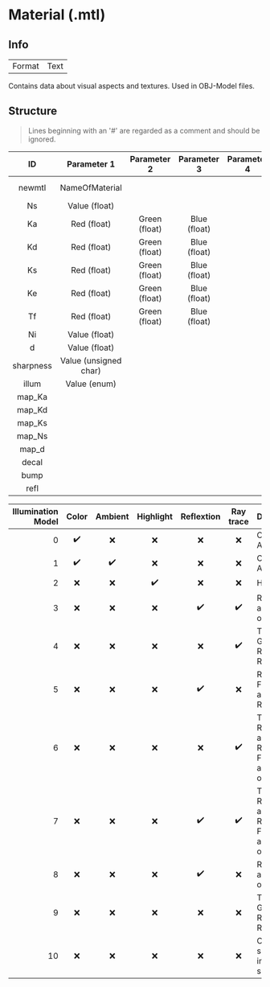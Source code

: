 # Material (.mtl)<br>

## Info
|||
|:-:|:-:|
|Format|Text|

Contains data about visual aspects and textures. Used in OBJ-Model files.

## Structure
> Lines beginning with an '#' are regarded as a comment and should be ignored.

|ID|Parameter 1|Parameter 2|Parameter 3|Parameter 4| Description|
|:-:|:-:|:-:|:-:|:-:|:-:|
|newmtl| NameOfMaterial | | ||Declare Material|
|Ns| Value (float)| | | |Weight|
|Ka| Red (float)| Green (float)| Blue (float)||Ambient|
|Kd| Red (float)| Green (float)| Blue (float)||Diffuse|
|Ks| Red (float)| Green (float)| Blue (float)||Specular|
|Ke| Red (float)| Green (float)| Blue (float)||Emission|
|Tf  |Red (float)| Green (float)| Blue (float)||???|
|Ni| Value (float)| | ||Dissolved|
|d| Value (float)| | ||Density|
|sharpness  | Value (unsigned char) | | ||???|
|illum| Value (enum) | | ||Illumination|
|map_Ka | | | ||???|
|map_Kd | | | ||???|
|map_Ks | | | ||???|
|map_Ns | | | ||???|
|map_d | | | ||???|
|decal  | | | ||???|
|bump  | | | ||???|
|refl  | | | ||???|



|Illumination Model | Color | Ambient | Highlight | Reflextion | Ray trace | Description |
|-:|:-:|:-:|:-:|:-:|:-:| :-|
|0| ✔️ | :x:|:x:|:x:|:x:|Color on and Ambient off|
|1|✔️ | ✔️ |:x:|:x:|:x:|Color on and Ambient on|
|2|:x: | :x:| ✔️|:x:|:x:|Highlight on|
|3|:x:| :x:|:x:|✔️|✔️|Reflection on and Ray trace on|
|4|:x:| :x:|:x:|:x:|✔️|Transparency: Glass on and<br>Reflection: Ray trace on|
|5|:x:| :x:|:x:|✔️|:x:|Reflection: Fresnel on and<br>Ray trace on|
|6|:x:| :x:|:x:|:x:|✔️|Transparency: Refraction on and<br>Reflection: Fresnel off and Ray trace on|
|7|:x:| :x:|:x:|✔️|✔️|Transparency: Refraction on and<br>Reflection: Fresnel on and Ray trace on|
|8|:x:| :x:|:x:|✔️|:x:|Reflection on and Ray trace off|
|9|:x: |:x:| :x:|:x:|:x:|Transparency: Glass on and<br>Reflection: Ray trace off|
|10|:x: |:x:| :x:|:x:|:x:|Casts shadows onto invisible surfaces|


